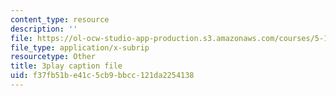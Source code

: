 ```yaml
---
content_type: resource
description: ''
file: https://ol-ocw-studio-app-production.s3.amazonaws.com/courses/5-111sc-principles-of-chemical-science-fall-2014/f37fb51be41c5cb9bbcc121da2254138_KHkNrbSKFic.vtt
file_type: application/x-subrip
resourcetype: Other
title: 3play caption file
uid: f37fb51b-e41c-5cb9-bbcc-121da2254138
---
```

